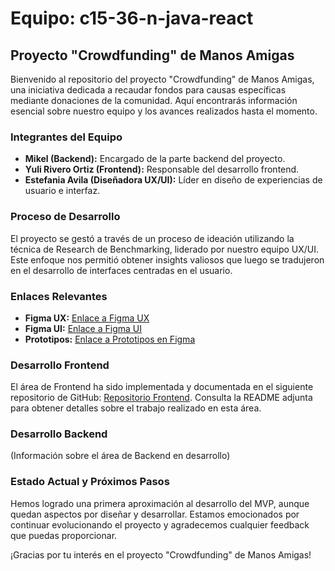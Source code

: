 # Equipo: c15-36-n-java-react

## Proyecto "Crowdfunding" de Manos Amigas

Bienvenido al repositorio del proyecto "Crowdfunding" de Manos Amigas, una iniciativa dedicada a recaudar fondos para causas específicas mediante donaciones de la comunidad. Aquí encontrarás información esencial sobre nuestro equipo y los avances realizados hasta el momento.

### Integrantes del Equipo
- **Mikel (Backend):** Encargado de la parte backend del proyecto.
- **Yuli Rivero Ortiz (Frontend):** Responsable del desarrollo frontend.
- **Estefania Avila (Diseñadora UX/UI):** Líder en diseño de experiencias de usuario e interfaz.

### Proceso de Desarrollo

El proyecto se gestó a través de un proceso de ideación utilizando la técnica de Research de Benchmarking, liderado por nuestro equipo UX/UI. Este enfoque nos permitió obtener insights valiosos que luego se tradujeron en el desarrollo de interfaces centradas en el usuario.

### Enlaces Relevantes

- **Figma UX:** [Enlace a Figma UX](https://www.figma.com/file/XNt13EhogBN2O9omB3IDvh/UX-RESEARCH?type=design&node-id=0%3A1&mode=design&t=z4BLsKNxruUACNKa-1)
- **Figma UI:** [Enlace a Figma UI](https://www.figma.com/file/CJOSc9YI2AdPIdeLB6XiZf/Proyecto-ManosAmigas?type=design&node-id=0%3A1&mode=design&t=Da0fHbx6q8Rp6RSK-1)
- **Prototipos:** [Enlace a Prototipos en Figma](https://www.figma.com/proto/CJOSc9YI2AdPIdeLB6XiZf/Proyecto-ManosAmigas?type=design&node-id=74-219&t=x6vCNZpvIjhnW7X6-1&scaling=scale-down&page-id=0%3A1&starting-point-node-id=74%3A219&show-proto-sidebar=1&mode=design)

### Desarrollo Frontend

El área de Frontend ha sido implementada y documentada en el siguiente repositorio de GitHub: [Repositorio Frontend](https://github.com/dojayuli/Manos-Amigas.git). Consulta la README adjunta para obtener detalles sobre el trabajo realizado en esta área.

### Desarrollo Backend

(Información sobre el área de Backend en desarrollo)

### Estado Actual y Próximos Pasos

Hemos logrado una primera aproximación al desarrollo del MVP, aunque quedan aspectos por diseñar y desarrollar. Estamos emocionados por continuar evolucionando el proyecto y agradecemos cualquier feedback que puedas proporcionar.

¡Gracias por tu interés en el proyecto "Crowdfunding" de Manos Amigas!


